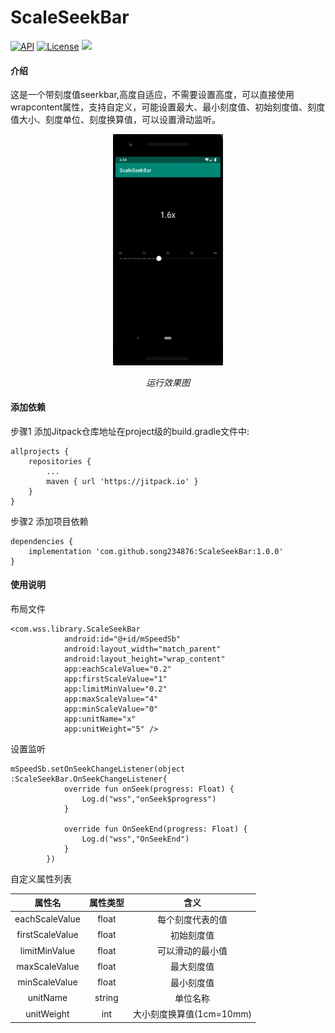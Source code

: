 # ScaleSeekBar
[![API](https://img.shields.io/badge/API-9%2B-brightgreen.svg)](https://android-arsenal.com/api?level=23) 
[![License](https://img.shields.io/badge/license-Apache%202-green.svg)](https://www.apache.org/licenses/LICENSE-2.0)
[![](https://jitpack.io/v/song234876/ScaleSeekBar.svg)](https://jitpack.io/#song234876/ScaleSeekBar)
#### 介绍
这是一个带刻度值seerkbar,高度自适应，不需要设置高度，可以直接使用wrapcontent属性，支持自定义，可能设置最大、最小刻度值、初始刻度值、刻度值大小、刻度单位、刻度换算值，可以设置滑动监听。

<p align="center">
	<img src="https://github.com/song234876/ScaleSeekBar/blob/master/preview/show.gif" alt="Sample"  width="35%" height="35%">
	<p align="center">
		<em>运行效果图</em>
	</p>
</p>

#### 添加依赖
步骤1 添加Jitpack仓库地址在project级的build.gradle文件中:
```
allprojects {
    repositories {
        ...
        maven { url 'https://jitpack.io' }
    }
}
```
步骤2 添加项目依赖
```
dependencies {
    implementation 'com.github.song234876:ScaleSeekBar:1.0.0'
}
```

#### 使用说明
布局文件
```
<com.wss.library.ScaleSeekBar
            android:id="@+id/mSpeedSb"
            android:layout_width="match_parent"
            android:layout_height="wrap_content"
            app:eachScaleValue="0.2"
            app:firstScaleValue="1"
            app:limitMinValue="0.2"
            app:maxScaleValue="4"
            app:minScaleValue="0"
            app:unitName="x"
            app:unitWeight="5" />
```
设置监听
```
mSpeedSb.setOnSeekChangeListener(object :ScaleSeekBar.OnSeekChangeListener{
            override fun onSeek(progress: Float) {
                Log.d("wss","onSeek$progress")
            }

            override fun OnSeekEnd(progress: Float) {
                Log.d("wss","OnSeekEnd")
            }
        })
```

自定义属性列表

|属性名|属性类型|含义|  
|:--:|:--:|:--:|
|eachScaleValue|float|每个刻度代表的值|
|firstScaleValue|float|初始刻度值|
|limitMinValue|float|可以滑动的最小值|
|maxScaleValue|float|最大刻度值|
|minScaleValue|float|最小刻度值|
|unitName|string|单位名称|
|unitWeight|int|大小刻度换算值(1cm=10mm)|
